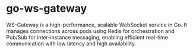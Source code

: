 # go-ws-gateway
WS-Gateway is a high-performance, scalable WebSocket service in Go. It manages connections across pods using Redis for orchestration and Pub/Sub for inter-instance messaging, enabling efficient real-time communication with low latency and high availability.
